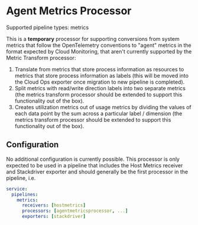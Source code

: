 # Agent Metrics Processor

Supported pipeline types: metrics

This is a **temporary** processor for supporting conversions from system metrics
that follow the OpenTelemetry conventions to "agent" metrics in the format
expected by Cloud Monitoring, that aren't currently supported by the Metric
Transform processor:

1. Translate from metrics that store process information as resources to metrics
   that store process information as labels (this will be moved into the Cloud
   Ops exporter once migration to new pipeline is completed).
2. Split metrics with read/write direction labels into two separate metrics (the
   metrics transform processor should be extended to support this functionality
   out of the box).
3. Creates utilization metrics out of usage metrics by dividing the values of
   each data point by the sum across a particular label / dimension (the
   metrics transform processor should be extended to support this functionality
   out of the box).

## Configuration

No additional configuration is currently possible. This processor is only expected
to be used in a pipeline that includes the Host Metrics receiver and Stackdriver
exporter and should generally be the first processor in the pipeline, i.e.

```yaml
service:
  pipelines:
    metrics:
      receivers: [hostmetrics]
      processors: [agentmetricsprocessor, ...]
      exporters: [stackdriver]
```
